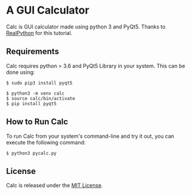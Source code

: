 # A GUI Calculator 

Calc is GUI calculator made using python 3 and PyQt5.
Thanks to [RealPython](https://https://realpython.com/) for this tutorial.

## Requirements

Calc requires python > 3.6 and PyQt5 Library in your system. This can be done using:

```console
$ sudo pip3 install pyqt5
```

```console
$ python3 -m venv calc
$ source calc/bin/activate
$ pip install pyqt5
```
## How to Run Calc

To run Calc from your system's command-line and try it out, you can execute the following command:

```console
$ python3 pycalc.py
```

## License

Calc is released under the [MIT License](https://opensource.org/licenses/MIT).
